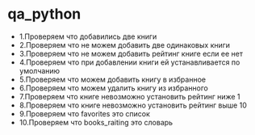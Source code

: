 # qa_python
<ul>
<li>1.Проверяем что добавились две книги</li>
<li>2.Проверяем что не можем добавить две одинаковых книги</li>
<li>3.Проверяем что не можем добавить рейтинг книге если ее нет</li>
<li>4.Проверяем что при добавлении книги ей устанавливается по умолчанию</li>
<li>5.Проверяем что можем добавить книгу в избранное</li>
<li>6.Проверяем что можем удалить книгу из избранного</li>
<li>7.Проверяем что книге невозможно установить рейтинг ниже 1</li>
<li>8.Проверяем что книге невозможно установить рейтинг выше 10</li>
<li>9.Проверяем что favorites это список</li>
<li>10.Проверяем что books_raiting это словарь</li>
</ul> 
